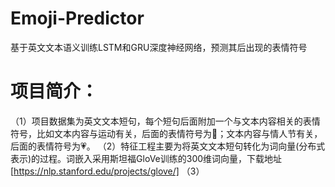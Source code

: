 # Emoji-Predictor
基于英文文本语义训练LSTM和GRU深度神经网络，预测其后出现的表情符号

# 项目简介：
（1）项目数据集为英文文本短句，每个短句后面附加一个与文本内容相关的表情符号，比如文本内容与运动有关，后面的表情符号为🎾；文本内容与情人节有关，后面的表情符号为💗。
（2）特征工程主要为将英文文本短句转化为词向量(分布式表示)的过程。词嵌入采用斯坦福GloVe训练的300维词向量，下载地址[https://nlp.stanford.edu/projects/glove/]
（3）

